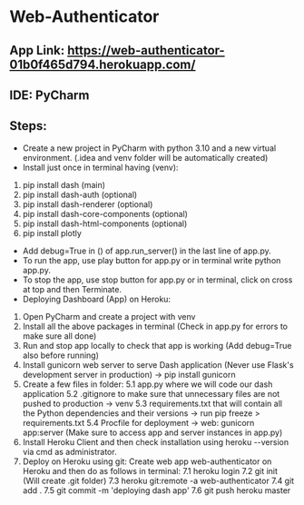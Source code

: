 # Web-Authenticator
## App Link: https://web-authenticator-01b0f465d794.herokuapp.com/
## IDE: PyCharm
## Steps:
* Create a new project in PyCharm with python 3.10 and a new virtual environment. (.idea and venv folder will be automatically created)
* Install just once in terminal having (venv):
1. pip install dash (main)
2. pip install dash-auth (optional)
3. pip install dash-renderer (optional)
4. pip install dash-core-components (optional)
5. pip install dash-html-components (optional)
6. pip install plotly
* Add debug=True in () of app.run_server() in the last line of app.py.
* To run the app, use play button for app.py or in terminal write python app.py.
* To stop the app, use stop button for app.py or in terminal, click on cross at top and then Terminate.
* Deploying Dashboard (App) on Heroku:
1. Open PyCharm and create a project with venv
2. Install all the above packages in terminal (Check in app.py for errors to make sure all done)
3. Run and stop app locally to check that app is working (Add debug=True also before running)
4. Install gunicorn web server to serve Dash application (Never use Flask's development server in production) -> pip install gunicorn 
5. Create a few files in folder:
5.1 app.py where we will code our dash application
5.2 .gitignore to make sure that unnecessary files are not pushed to production -> venv
5.3 requirements.txt that will contain all the Python dependencies and their versions -> run pip freeze > requirements.txt
5.4 Procfile for deployment -> web: gunicorn app:server (Make sure to access app and server instances in app.py)
6. Install Heroku Client and then check installation using heroku --version via cmd as administrator.
7. Deploy on Heroku using git: Create web app web-authenticator on Heroku and then do as follows in terminal:
7.1 heroku login
7.2 git init (Will create .git folder)
7.3 heroku git:remote -a web-authenticator
7.4 git add .
7.5 git commit -m 'deploying dash app'
7.6 git push heroku master
